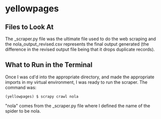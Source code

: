 # yellowpages

## Files to Look At
The _scraper.py file was the ultimate file used to do the web scraping and the nola_output_revised.csv represents the final output generated (the difference in the revised output file being that it drops duplicate records). 


## What to Run in the Terminal
Once I was cd'd into the appropriate directory, and made the appropriate imports in my virtual environment, I was ready to run the scraper. 
The command was:

```(yellowpages) $ scrapy crawl nola```

"nola" comes from the _scraper.py file where I defined the name of the spider to be nola.

